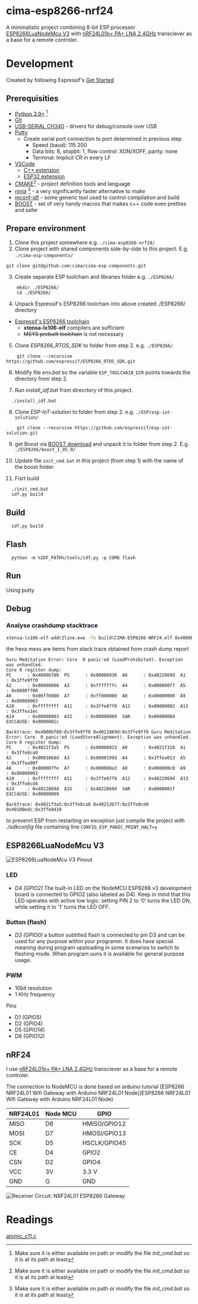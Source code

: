# cima-esp8266-nrf24

A minimalistic project combining 8-bit ESP processor [ESP8266LuaNodeMcu V3](https://www.laskakit.cz/iot-esp8266-lua-nodemcu-v3-wifi-modul--tcp-ip/) with [nRF24L01p+ PA+ LNA 2.4GHz](https://www.laskakit.cz/bezdratovy-modul-nrf24l01p--pa--lna-2-4ghz/) transciever as a base for a remote controler.

# Development

Created by following Espressif's [Get Started](https://docs.espressif.com/projects/esp8266-rtos-sdk/en/latest/get-started/index.html)

## Prerequisities

- [Python 3.9+](https://www.python.org/downloads/) [^1]
- [Git](https://git-scm.com/download/win)
- [USB-SERIAL CH340](https://www.wch-ic.com/search?q=CH340&t=downloads) -  drivers for debug/console over USB
- [Putty](https://www.chiark.greenend.org.uk/~sgtatham/putty/latest.html)
  - Create serial port connection to port determined in previous step
    - Speed (baud): 115 200
    - Data bits: 8, stopbit: 1, flow control: XON/XOFF, parity: none
    - Terminal: Implicit CR in every LF
- [VSCode](https://code.visualstudio.com/)
  - [C++ extension](https://marketplace.visualstudio.com/items?itemName=ms-vscode.cpptools)
  - [ESP32 extension](https://marketplace.visualstudio.com/items?itemName=espressif.esp-idf-extension)
- [CMAKE](https://cmake.org/)[^1] - project definition tools and language
- [ninja](https://github.com/ninja-build/ninja/releases) [^1] - a very significantly faster alternative to _make_
- [mconf-idf](https://github.com/espressif/kconfig-frontends/releases/) - some generic tool used to control compilation and build
- [BOOST](https://www.boost.org/users/download/) - set of very handy macros that makes c++ code even pretties and safer

[^1]: Make sure it is either available on path or modify the file *init_cmd.bat* so it is at its path at least
## Prepare environment

1. Clone this project somewhere e.g. `./cima-esp8266-nrf24/`
2. Clone project with shared components []() side-by-side to this project. E.g. `./cima-esp-components/`
```
git clone git@github.com:cima/cima-esp-components.git
```
3. Create separate ESP toolchain and libraries folder e.g. `./ESP8266/`
```
    mkdir ./ESP8266/
    cd ./ESP8266/
```
4. Unpack Espressif's ESP8266 toolchain into above created ./ESP8266/ directory
- [Espressif's ESP8266 toolchain](https://docs.espressif.com/projects/esp8266-rtos-sdk/en/latest/get-started/windows-setup.html)
  - **xtensa-lx106-elf** compilers are sufficient
  - ~~MSYS prebuilt toolchain~~ is not necessary
5. Clone _ESP8266_RTOS_SDK_ to folder from step 2. e.g. `./ESP8266/`
```
    git clone --recursive https://github.com/espressif/ESP8266_RTOS_SDK.git
```
6. Modify file *env.bat* so the variable `ESP_TOOLCHAIN_DIR` points towards the directory from step 2.

7. Run *install_idf.bat* from direcrtory of this project.
```
  ./install_idf.bat
```
8. Clone _ESP-IoT-solution_ to folder from step 2. e.g. `./ESP/esp-iot-solution/`
```
    git clone --recursive https://github.com/espressif/esp-iot-solution.git
```
9. get Boost via [BOOST download](https://www.boost.org/users/download/) and unpack it to folder from step 2. E.g. `./ESP8266/boost_1_85_0/`

10. Update file `init_cmd.bat` in this project (from step 1) with the name of the boost folder.
11. Fisrt build
```
  ./init_cmd.bat
  idf.py build
```

## Build
```
  idf.py build
```

## Flash
```
  python -m %IDF_PATH%/tools/idf.py -p COM6 flash
```

## Run
Using putty

## Debug

### Analyse crashdump stacktrace

```bat
xtensa-lx106-elf-addr2line.exe -fe build\CIMA-ESP8266-NRF24.elf 0x4000bf80:0x3ffe9ff0 0x4022869d:0x3ffe9ff0
```

the hexa mess are items from stack trace obtained from crash dump report

```
Guru Meditation Error: Core  0 panic'ed (LoadProhibited). Exception was unhandled.
Core 0 register dump:
PC      : 0x4000bf80  PS      : 0x00000030  A0      : 0x4022869d  A1      : 0x3ffe9ff0
A2      : 0x00000000  A3      : 0xfffffffc  A4      : 0x000000ff  A5      : 0x0000ff00
A6      : 0x00ff0000  A7      : 0xff000000  A8      : 0x00000000  A9      : 0x00000003
A10     : 0xffffffff  A11     : 0x3ffe87f8  A12     : 0x00000002  A13     : 0x3ffea1ec
A14     : 0x00000003  A15     : 0x00000000  SAR     : 0x00000004  EXCCAUSE: 0x0000001c

Backtrace: 0x4000bf80:0x3ffe9ff0 0x4022869d:0x3ffe9ff0 Guru Meditation Error: Core  0 panic'ed (LoadStoreAlignment). Exception was unhandled.
Core 0 register dump:
PC      : 0x4021f3a5  PS      : 0x00000033  A0      : 0x4021f318  A1      : 0x3ffe8ca0
A2      : 0x0001868d  A3      : 0x0000199d  A4      : 0x3ffea013  A5      : 0x3ffea00f
A6      : 0x000007fe  A7      : 0x000000a3  A8      : 0x000000c0  A9      : 0x00000003
A10     : 0xffffffff  A11     : 0x3ffe87f8  A12     : 0x4022869d  A13     : 0x3ffe8cd4
A14     : 0x4022869d  A15     : 0x4022869d  SAR     : 0x0000001f  EXCCAUSE: 0x00000009

Backtrace: 0x4021f3a5:0x3ffe8ca0 0x40213b77:0x3ffe8cd0 0x40100edc:0x3ffe8d10
```

to prevenrt ESP from restarting on exception just compile the project with *./sdkconfig* file containing line `CONFIG_ESP_PANIC_PRINT_HALT=y`

## ESP8266LuaNodeMcu V3

![ESP8266LuaNodeMcu V3 Pinout](https://www.laskakit.cz/user/related_files/nodemcuv3_0-pinout.jpg)

### LED
- *D4 (GPIO2)*
The built-in LED on the NodeMCU ESP8266 v3 development board is connected to GPIO2 (also labeled as D4). Keep in mind that this LED operates with active low logic: setting PIN 2 to ‘0’ turns the LED ON, while setting it to ‘1’ turns the LED OFF. 

### Button (flash)
- *D3 (GPIO0)*
a button subtitled flash is connected to pin D3 and can be used for any purpose within your programm.
It does have special meaning during program upploading in some scenarios to switch to flashing mode. When program uuns it is available for general purpose usage.

### PWM
- 10bit resolution
- 1 KHz frequency

Pins
- D1 (GPIO5)
- D2 (GPIO4)
- D5 (GPIO14)
- D6 (GPIO12)

## nRF24

I use [nRF24L01p+ PA+ LNA 2.4GHz](https://www.laskakit.cz/bezdratovy-modul-nrf24l01p--pa--lna-2-4ghz/) transciever as a base for a remote controler.

The connection to NodeMCU is done based on arduino tutorial [ESP8266 NRF24L01 Wifi Gateway with Arduino NRF24L01 Node](ESP8266 NRF24L01 Wifi Gateway with Arduino NRF24L01 Node)

|NRF24L01|Node MCU|GPIO|
|--------|--------|----|
|MISO    |      D6| HMISO/GPIO12|
|MOSI    |      D7| HMOSI/GPIO13|
|SCK     |      D5| HSCLK/GPIO45|
|CE      |      D4| GPIO2|
|CSN     |      D2| GPIO4|
|VCC     |      3V| 3.3 V|
|GND     |       G| GND|

![Receiver Circuit: NRF24L01 ESP8266 Gateway](https://how2electronics.com/wp-content/uploads/2020/06/NRF24L01-ESP8266-Node.jpg)

# Readings

[atomic_c11.c](https://github.com/iot-lab/riot-upstream/blob/master/core/atomic_c11.c)